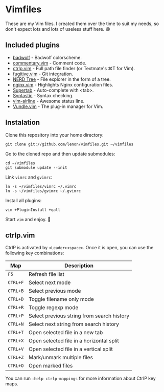 # Vimfiles

These are my Vim files. I created them over the time to suit my needs, so don't
expect lots and lots of useless stuff here. :smile:

## Included plugins

 * [badwolf][1] - Badwolf colorscheme.
 * [commentary.vim][2] - Comment code.
 * [ctrlp.vim][3] - Full path file finder (or Textmate's ⌘T for Vim).
 * [fugitive.vim][4] - Git integration.
 * [NERD Tree][5] - File explorer in the form of a tree.
 * [nginx.vim][6] - Highlights Nginx configuration files.
 * [Supertab][7] - Auto-complete with \<tab\>.
 * [Syntastic][8] - Syntax checking.
 * [vim-airline][9] - Awesome status line.
 * [Vundle.vim][10] - The plug-in manager for Vim.

[1]: https://github.com/sjl/badwolf
[2]: https://github.com/tpope/vim-commentary
[3]: https://github.com/kien/ctrlp.vim
[4]: https://github.com/tpope/vim-fugitive
[5]: https://github.com/scrooloose/nerdtree
[6]: http://www.vim.org/scripts/script.php?script_id=1886
[7]: https://github.com/ervandew/supertab
[8]: https://github.com/scrooloose/syntastic
[9]: https://github.com/bling/vim-airline
[10]: https://github.com/gmarik/Vundle.vim

## Instalation

Clone this repository into your home directory:

    git clone git://github.com/lenon/vimfiles.git ~/vimfiles

Go to the cloned repo and then update submodules:

    cd ~/vimfiles
    git submodule update --init

Link `vimrc` and `gvimrc`:

    ln -s ~/vimfiles/vimrc ~/.vimrc
    ln -s ~/vimfiles/gvimrc ~/.gvimrc

Install all plugins:

    vim +PluginInstall +qall

Start `vim` and enjoy. :beer:

## ctrlp.vim

CtrlP is activated by `<Leader><space>`. Once it is open, you can use the
following key combinations:

| Map      | Description                                |
| -------- | ------------------------------------------ |
| `F5`     | Refresh file list                          |
| `CTRL+F` | Select next mode                           |
| `CTRL+B` | Select previous mode                       |
| `CTRL+D` | Toggle filename only mode                  |
| `CTRL+R` | Toggle regexp mode                         |
| `CTRL+P` | Select previous string from search history |
| `CTRL+N` | Select next string from search history     |
| `CTRL+T` | Open selected file in a new tab            |
| `CTRL+X` | Open selected file in a horizontal split   |
| `CTRL+V` | Open selected file in a vertical split     |
| `CTRL+Z` | Mark/unmark multiple files                 |
| `CTRL+O` | Open marked files                          |

You can run `:help ctrlp-mappings` for more information about CtrlP key maps.
